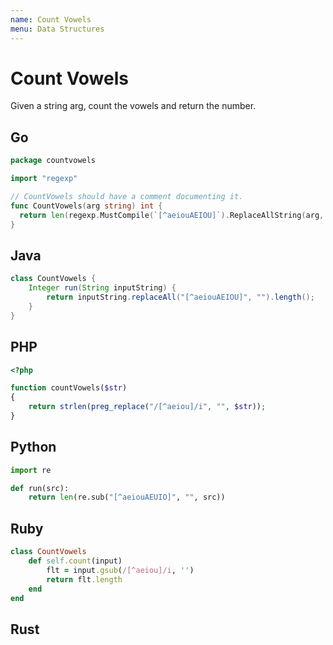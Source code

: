 ```yaml
---
name: Count Vowels
menu: Data Structures
---
```


# Count Vowels

Given a string arg, count the vowels and return the number.

## Go

```go
package countvowels

import "regexp"

// CountVowels should have a comment documenting it.
func CountVowels(arg string) int {
  return len(regexp.MustCompile(`[^aeiouAEIOU]`).ReplaceAllString(arg, ""))
}
```

## Java

```java
class CountVowels {
    Integer run(String inputString) {
        return inputString.replaceAll("[^aeiouAEIOU]", "").length();
    }
}
```

## PHP

```php
<?php

function countVowels($str)
{
    return strlen(preg_replace("/[^aeiou]/i", "", $str));
}
```

## Python

```python
import re

def run(src):
    return len(re.sub("[^aeiouAEUIO]", "", src))
```

## Ruby

```ruby
class CountVowels
    def self.count(input)
        flt = input.gsub(/[^aeiou]/i, '')
        return flt.length
    end
end
```

## Rust
